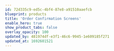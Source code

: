 ```yaml
---
id: 72d335c9-ed5c-4bf4-87e8-a91510aaefcb
blueprint: products
title: 'Order Confirmation Screens'
enable_hero: true
show_product_tabs: false
overlay_opacity: 100
updated_by: 481974df-e3f1-46c6-9945-1e609185f271
updated_at: 1692601521
---
```

